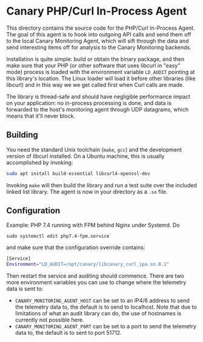 # Canary PHP/Curl In-Process Agent

This directory contains the source code for the PHP/Curl In-Process Agent. The goal of
this agent is to hook into outgoing API calls and send them off to the local Canary
Monitoring Agent, which will sift through the data and send interesting items off
for analysis to the Canary Monitoring backends.

Installation is quite simple: build or obtain the binary package, and then make sure
that your PHP (or other software that uses libcurl in "easy" mode) process is loaded
with the environment variable `LD_AUDIT` pointing at this library's location. The
Linux loader will load it before other libraries (like libcurl) and in this way we
we get called first when Curl calls are made.

The library is thread-safe and should have negligible performance impact on your
application: no in-process processing is done, and data is forwarded to the host's
monitoring agent through UDP datagrams, which means that it'll never block.

## Building

You need the standard Unix toolchain (`make`, `gcc`) and the development version of
libcurl installed. On a Ubuntu machine, this is usually accomplished by invoking:

``` sh
sudo apt install build-essential libcurl4-openssl-dev
```

Invoking `make` will then build the library and run a test suite over the included
linked list library. The agent is now in your directory as a `.so` file.

## Configuration

Example: PHP 7.4 running with FPM behind Nginx under Systemd. Do

```
sudo systemctl edit php7.4-fpm.service
```

and make sure that the configuration override contains:

``` sh
[Service]
Environment="LD_AUDIT=/opt/canary/libcanary_curl_ipa.so.0.1"
```

Then restart the service and auditing should commence. There are two more environment
variables you can use to change where the telemetry data is sent to:

* `CANARY_MONITORING_AGENT_HOST` can be set to an IP4/6 address to send the telemetry data to, the default
  is to send to localhost. Note that due to limitations of what an audit library can do, the use of
  hostnames is currently not possible here.
* `CANARY_MONITORING_AGENT_PORT` can be set to a port to send the telemetry data to, the default is to
  sent to port 51712.
  